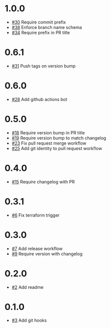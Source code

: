 # 1.0.0
- [#30](https://github.com/okkema/template/issues/30) Require commit prefix
- [#38](https://github.com/okkema/template/issues/38) Enforce branch name schema
- [#34](https://github.com/okkema/template/issues/34) Require prefix in PR title

# 0.6.1
- [#31](https://github.com/okkema/template/issues/31) Push tags on version bump

# 0.6.0
- [#28](https://github.com/okkema/template/issues/28) Add github actions bot

# 0.5.0
- [#18](https://github.com/okkema/template/issues/18) Require version bump in PR title
- [#19](https://github.com/okkema/template/issues/19) Require version bump to match changelog
- [#23](https://github.com/okkema/template/issues/23) Fix pull request merge workflow
- [#25](https://github.com/okkema/template/issues/25) Add git identity to pull request workflow

# 0.4.0
- [#15](https://github.com/okkema/template/issues/15) Require changelog with PR

# 0.3.1
- [#6](https://github.com/okkema/template/issues/6) Fix terraform trigger

# 0.3.0
- [#7](https://github.com/okkema/template/issues/7) Add release workflow
- [#9](https://github.com/okkema/template/issues/9) Require version with changelog

# 0.2.0
- [#2](https://github.com/okkema/template/issues/2) Add readme

# 0.1.0
- [#3](https://github.com/okkema/template/issues/3) Add git hooks

